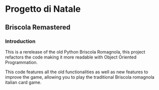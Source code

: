 # Progetto di Natale
## Briscola Remastered

### Introduction
This is a rerelease of the old Python Briscola Romagnola, this project refactors the code making it more readable with Object Oriented Programmation.

This code features all the old functionalities as well as new features to improve the game, allowing you to play the traditional Briscola romagnola italian card game.

